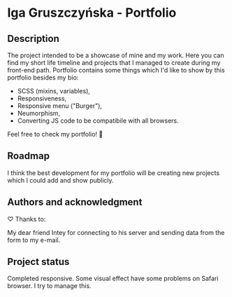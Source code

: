 # Iga Gruszczyńska - Portfolio

## Description

The project intended to be a showcase of mine and my work. Here you can find my short life timeline and projects that I managed to create during my front-end path.
Portfolio contains some things which I'd like to show by this portfolio besides my bio:
- SCSS (mixins, variables),
- Responsiveness,
- Responsive menu ("Burger"),
- Neumorphism,
- Converting JS code to be compatibile with all browsers.

Feel free to check my portfolio! :cherry_blossom:

## Roadmap

I think the best development for my portfolio will be creating new projects which I could add and show publicly.

## Authors and acknowledgment

♡ Thanks to:

My dear friend Intey for connecting to his server and sending data from the form to my e-mail.

## Project status

Completed responsive. Some visual effect have some problems on Safari browser. I try to manage this.
